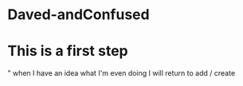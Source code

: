 # Daved-andConfused
# This is a first step
" when I have an idea what I'm even doing I will
return to add / create
